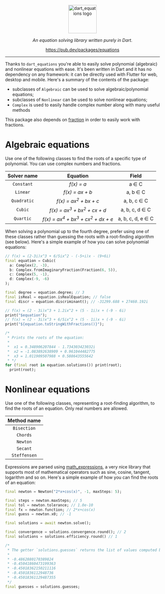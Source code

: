 <p align="center">
<img src="https://raw.githubusercontent.com/albertodev01/dart_equations/master/static/logo.png" height="92" alt="dart_equations logo" />
</p>
<p align="center"><em>An equation solving library written purely in Dart.</em></p>
<p align="center"><a href="https://pub.dev/packages/equations">https://pub.dev/packages/equations</a></p>

---

Thanks to `dart_equations` you're able to easily solve polynomial (algebraic) and nonlinear equations with ease. It's been written in Dart and it has no dependency on any framework: it can be directly used with Flutter for web, desktop and mobile. Here's a summary of the contents of the package:

  - subclasses of `Algebraic` can be used to solve algebraic/polynomial equations;
  - subclasses of `Nonlinear` can be used to solve nonlinear equations;
  - `Complex` is used to easily handle complex number along with many useful methods

This package also depends on [fraction](https://pub.dev/packages/fraction) in order to easily work with fractions.

# Algebraic equations

Use one of the following classes to find the roots of a specific type of polynomial. You can use complex numbers and fractions.

| Solver name |                                  Equation                                 |       Field       |
|:-----------:|:-------------------------------------------------------------------------:|:-----------------:|
| `Constant`  | <em>f(x) = a</em>                                                         | a ∈ C             |
| `Linear`    | <em>f(x) = ax + b</em>                                                    | a, b ∈ C          |
| `Quadratic` | <em>f(x) = ax<sup>2</sup> + bx + c</em>                                   | a, b, c ∈ C       |
| `Cubic`     | <em>f(x) = ax<sup>3</sup> + bx<sup>2</sup> + cx + d</em>                  | a, b, c, d ∈ C    |
| `Quartic`   | <em>f(x) = ax<sup>4</sup> + bx<sup>3</sup> + cx<sup>2</sup> + dx + e</em> | a, b, c, d, e ∈ C |

When solving a polynomial up to the fourth degree, prefer using one of these classes rather than guessing the roots with a root-finding algorithm (see below). Here's a simple example of how you can solve polynomial equations:

```dart
// f(x) = (2-3i)x^3 + 6/5ix^2 - (-5+i)x - (9+6i)
final equation = Cubic(
  a: Complex(2, -3),
  b: Complex.fromImaginaryFraction(Fraction(6, 5)),
  c: Complex(5, -1),
  d: Complex(-9, -6)
);

final degree = equation.degree; // 3
final isReal = equation.isRealEquation; // false
final discr = equation.discriminant(); // -31299.688 + 27460.192i

// f(x) = (2 - 3i)x^3 + 1.2ix^2 + (5 - 1i)x + (-9 - 6i)
print("$equation");
// f(x) = (2 - 3i)x^3 + 6/5ix^2 + (5 - 1i)x + (-9 - 6i)
print("${equation.toStringWithFractions()}");

/*
 * Prints the roots of the equation:
 *
 *  x1 = 0.348906207844 - 1.734303423032i
 *  x2 = -1.083892638909 + 0.961044482775
 *  x3 = 1.011909507988 + 0.588643555642
 * */
for (final root in equation.solutions()) print(root);
  print(root);
```

# Nonlinear equations

Use one of the following classes, representing a root-finding algorithm, to find the roots of an equation. Only real numbers are allowed.

| Method name  |
|:------------:|
| `Bisection`  |
| `Chords`     |
| `Newton`     |
| `Secant`     |
| `Steffensen` |

Expressions are parsed using [math_expressions](https://pub.dev/packages/math_expressions), a very nice library that supports most of mathematical operators such as sine, cosine, tangent, logarithm and so on. Here's a simple example of how you can find the roots of an equation:

```dart
final newton = Newton("2*x+cos(x)", -1, maxSteps: 5);

final steps = newton.maxSteps; // 5
final tol = newton.tolerance; // 1.0e-10
final fx = newton.function; // 2*x+cos(x)
final guess = newton.x0; // -1

final solutions = await newton.solve();

final convergence = solutions.convergence.round(); // 2
final solutions = solutions.efficiency.round() // 1

/*
 * The getter `solutions.guesses` returns the list of values computed by the algorithm
 *
 * -0.4862880170389824
 * -0.45041860473199363
 * -0.45018362150211116
 * -0.4501836112948736
 * -0.45018361129487355
 */
final guesses = solutions.guesses;
```